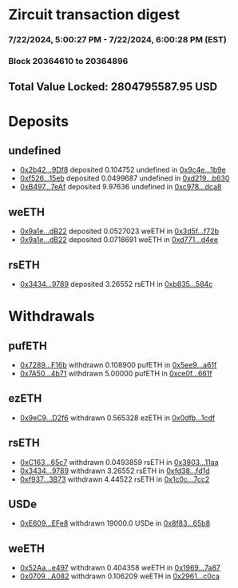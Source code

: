# Zircuit transaction digest
### 7/22/2024, 5:00:27 PM - 7/22/2024, 6:00:28 PM (EST)
### Block 20364610 to 20364896

## Total Value Locked: 2804795587.95 USD

# Deposits
## undefined
- [0x2b42...9Df8](https://etherscan.io/address/0x2b42F82DEBFa6FE7ccC8434810955502a7a79Df8) deposited 0.104752 undefined in [0x9c4e...1b9e](https://etherscan.io/tx/0x2b42F82DEBFa6FE7ccC8434810955502a7a79Df8)
- [0xf526...15eb](https://etherscan.io/address/0xf52657741259D8FA34c90447934DBC3B9cc115eb) deposited 0.0499687 undefined in [0xd219...b630](https://etherscan.io/tx/0xf52657741259D8FA34c90447934DBC3B9cc115eb)
- [0xB497...7eAf](https://etherscan.io/address/0xB49749b38081Fa66c4C2b14486b666D302847eAf) deposited 9.97636 undefined in [0xc978...dca8](https://etherscan.io/tx/0xB49749b38081Fa66c4C2b14486b666D302847eAf)
## weETH
- [0x9a1e...dB22](https://etherscan.io/address/0x9a1e9A9c31D8C1c72c0D2C530e64EB4f854AdB22) deposited 0.0527023 weETH in [0x3d5f...f72b](https://etherscan.io/tx/0x9a1e9A9c31D8C1c72c0D2C530e64EB4f854AdB22)
- [0x9a1e...dB22](https://etherscan.io/address/0x9a1e9A9c31D8C1c72c0D2C530e64EB4f854AdB22) deposited 0.0718691 weETH in [0xd771...d4ee](https://etherscan.io/tx/0x9a1e9A9c31D8C1c72c0D2C530e64EB4f854AdB22)
## rsETH
- [0x3434...9789](https://etherscan.io/address/0x34349c5569e7B846c3558961552D2202760A9789) deposited 3.26552 rsETH in [0xb835...584c](https://etherscan.io/tx/0x34349c5569e7B846c3558961552D2202760A9789)
# Withdrawals
## pufETH
- [0x7289...F16b](https://etherscan.io/address/0x7289e48e7791Cef2f27F0a91FAb4B0dE5Cd9F16b) withdrawn 0.108900 pufETH in [0x5ee9...a61f](https://etherscan.io/tx/0x7289e48e7791Cef2f27F0a91FAb4B0dE5Cd9F16b)
- [0x7A50...4b71](https://etherscan.io/address/0x7A505dF95aAc78f142CA98CeCd771d3c398b4b71) withdrawn 5.00000 pufETH in [0xce0f...661f](https://etherscan.io/tx/0x7A505dF95aAc78f142CA98CeCd771d3c398b4b71)
## ezETH
- [0x9eC9...D2f6](https://etherscan.io/address/0x9eC92f1CbA8F83ba3b34BB0d50cff2A9aE8bD2f6) withdrawn 0.565328 ezETH in [0x0dfb...1cdf](https://etherscan.io/tx/0x9eC92f1CbA8F83ba3b34BB0d50cff2A9aE8bD2f6)
## rsETH
- [0xC163...65c7](https://etherscan.io/address/0xC16347d4A5fD0Abdb9249ADb08b9a556592965c7) withdrawn 0.0493859 rsETH in [0x3803...11aa](https://etherscan.io/tx/0xC16347d4A5fD0Abdb9249ADb08b9a556592965c7)
- [0x3434...9789](https://etherscan.io/address/0x34349c5569e7B846c3558961552D2202760A9789) withdrawn 3.26552 rsETH in [0xfd38...fd1d](https://etherscan.io/tx/0x34349c5569e7B846c3558961552D2202760A9789)
- [0xf937...3B73](https://etherscan.io/address/0xf9371A12b35048F16d240CFbf12FdBcf87053B73) withdrawn 4.44522 rsETH in [0x1c0c...7cc2](https://etherscan.io/tx/0xf9371A12b35048F16d240CFbf12FdBcf87053B73)
## USDe
- [0xE609...EFe8](https://etherscan.io/address/0xE609549239157ff1341015308b1BFF447Ba7EFe8) withdrawn 19000.0 USDe in [0x8f83...65b8](https://etherscan.io/tx/0xE609549239157ff1341015308b1BFF447Ba7EFe8)
## weETH
- [0x52Aa...e497](https://etherscan.io/address/0x52Aa899454998Be5b000Ad077a46Bbe360F4e497) withdrawn 0.404358 weETH in [0x1969...7a87](https://etherscan.io/tx/0x52Aa899454998Be5b000Ad077a46Bbe360F4e497)
- [0x0709...A082](https://etherscan.io/address/0x0709D90FCA63b2B1f1B84e5699DD6323b915A082) withdrawn 0.106209 weETH in [0x2961...c0ca](https://etherscan.io/tx/0x0709D90FCA63b2B1f1B84e5699DD6323b915A082)
